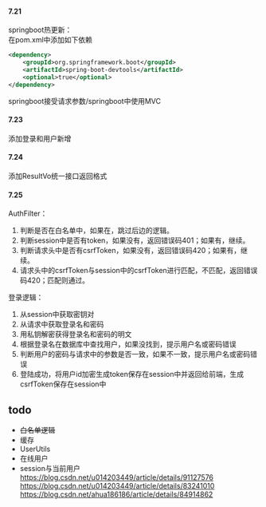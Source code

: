#### 7.21
springboot热更新：  
在pom.xml中添加如下依赖  
```xml
<dependency>
	<groupId>org.springframework.boot</groupId>
	<artifactId>spring-boot-devtools</artifactId>
	<optional>true</optional>
</dependency>
```

springboot接受请求参数/springboot中使用MVC

#### 7.23
添加登录和用户新增

#### 7.24
添加ResultVo统一接口返回格式

#### 7.25
AuthFilter：  
1. 判断是否在白名单中，如果在，跳过后边的逻辑。  
1. 判断session中是否有token，如果没有，返回错误码401；如果有，继续。  
1. 判断请求头中是否有csrfToken，如果没有，返回错误码420；如果有，继续。  
1. 请求头中的csrfToken与session中的csrfToken进行匹配，不匹配，返回错误码420；匹配则通过。    

登录逻辑：  
1. 从session中获取密钥对  
1. 从请求中获取登录名和密码  
1. 用私钥解密获得登录名和密码的明文  
1. 根据登录名在数据库中查找用户，如果没找到，提示用户名或密码错误  
1. 判断用户的密码与请求中的参数是否一致，如果不一致，提示用户名或密码错误  
1. 登陆成功，将用户id加密生成token保存在session中并返回给前端，生成csrfToken保存在session中  



## todo
* ~~白名单逻辑~~
* 缓存
* UserUtils
* 在线用户
* session与当前用户  
https://blog.csdn.net/u014203449/article/details/91127576  
https://blog.csdn.net/u014203449/article/details/83241010  
https://blog.csdn.net/ahua186186/article/details/84914862  
